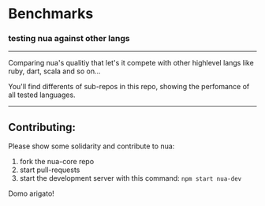 # Benchmarks
### testing nua against other langs
---
Comparing nua's qualitiy that let's it compete with other highlevel langs like ruby, dart, scala and so on...

You'll find differents of sub-repos in this repo, showing the perfomance of all tested languages.

---
## Contributing:

Please show some solidarity and contribute to nua:
1. fork the nua-core repo
2. start pull-requests
3. start the development server with this command: ```npm start nua-dev```

Domo arigato!
